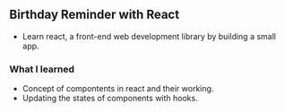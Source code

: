 ## Birthday Reminder with React
- Learn react, a front-end web development library by building a small app.

### What I learned
- Concept of compontents in react and their working.
- Updating the states of components with hooks.
